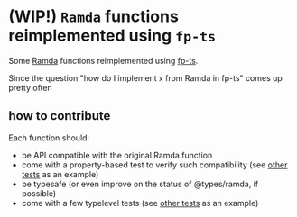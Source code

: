 # (WIP!) `Ramda` functions reimplemented using `fp-ts`

Some [Ramda](https://ramdajs.com/) functions reimplemented using [fp-ts](https://github.com/gcanti/fp-ts).

Since the question "how do I implement `x` from Ramda in fp-ts" comes up pretty often

## how to contribute

Each function should:
- be API compatible with the original Ramda function
- come with a property-based test to verify such compatibility (see [other tests](https://github.com/giogonzo/fp-ts-ramda/blob/master/test/index.test.ts) as an example)
- be typesafe (or even improve on the status of @types/ramda, if possible)
- come with a few typelevel tests (see [other tests](https://github.com/giogonzo/fp-ts-ramda/blob/master/dtslint/ts3.5/index.ts) as an example)
